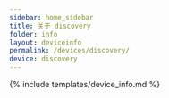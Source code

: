```yaml
---
sidebar: home_sidebar
title: 关于 discovery
folder: info
layout: deviceinfo
permalink: /devices/discovery/
device: discovery
---
```

{% include templates/device_info.md %}

